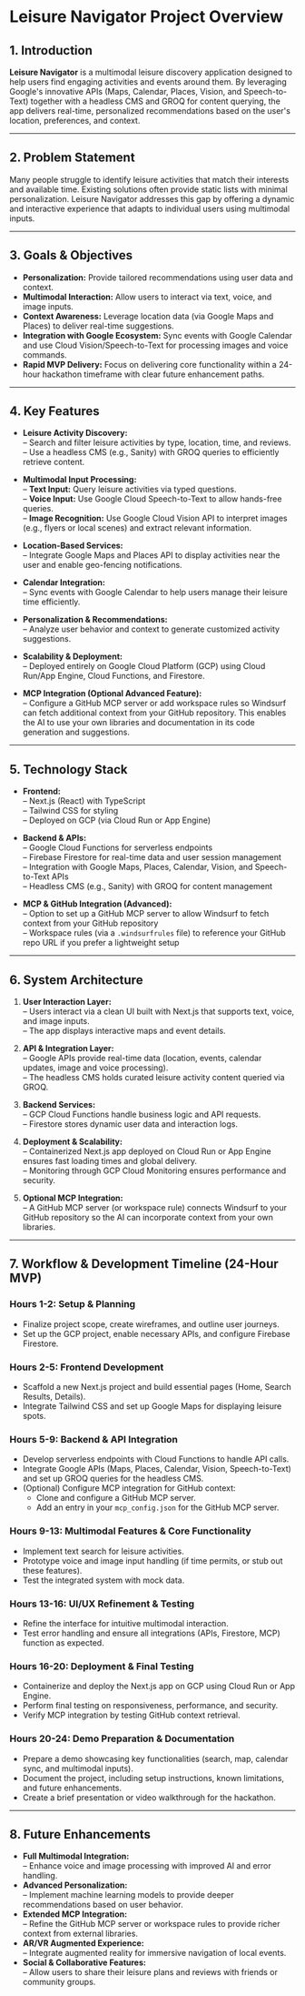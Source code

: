 # Leisure Navigator Project Overview

## 1. Introduction

**Leisure Navigator** is a multimodal leisure discovery application designed to help users find engaging activities and events around them. By leveraging Google's innovative APIs (Maps, Calendar, Places, Vision, and Speech-to-Text) together with a headless CMS and GROQ for content querying, the app delivers real-time, personalized recommendations based on the user's location, preferences, and context.

---

## 2. Problem Statement

Many people struggle to identify leisure activities that match their interests and available time. Existing solutions often provide static lists with minimal personalization. Leisure Navigator addresses this gap by offering a dynamic and interactive experience that adapts to individual users using multimodal inputs.

---

## 3. Goals & Objectives

- **Personalization:** Provide tailored recommendations using user data and context.
- **Multimodal Interaction:** Allow users to interact via text, voice, and image inputs.
- **Context Awareness:** Leverage location data (via Google Maps and Places) to deliver real-time suggestions.
- **Integration with Google Ecosystem:** Sync events with Google Calendar and use Cloud Vision/Speech-to-Text for processing images and voice commands.
- **Rapid MVP Delivery:** Focus on delivering core functionality within a 24-hour hackathon timeframe with clear future enhancement paths.

---

## 4. Key Features

- **Leisure Activity Discovery:**  
  – Search and filter leisure activities by type, location, time, and reviews.  
  – Use a headless CMS (e.g., Sanity) with GROQ queries to efficiently retrieve content.

- **Multimodal Input Processing:**  
  – **Text Input:** Query leisure activities via typed questions.  
  – **Voice Input:** Use Google Cloud Speech-to-Text to allow hands-free queries.  
  – **Image Recognition:** Use Google Cloud Vision API to interpret images (e.g., flyers or local scenes) and extract relevant information.

- **Location-Based Services:**  
  – Integrate Google Maps and Places API to display activities near the user and enable geo-fencing notifications.

- **Calendar Integration:**  
  – Sync events with Google Calendar to help users manage their leisure time efficiently.

- **Personalization & Recommendations:**  
  – Analyze user behavior and context to generate customized activity suggestions.

- **Scalability & Deployment:**  
  – Deployed entirely on Google Cloud Platform (GCP) using Cloud Run/App Engine, Cloud Functions, and Firestore.

- **MCP Integration (Optional Advanced Feature):**  
  – Configure a GitHub MCP server or add workspace rules so Windsurf can fetch additional context from your GitHub repository. This enables the AI to use your own libraries and documentation in its code generation and suggestions.

---

## 5. Technology Stack

- **Frontend:**  
  – Next.js (React) with TypeScript  
  – Tailwind CSS for styling  
  – Deployed on GCP (via Cloud Run or App Engine)

- **Backend & APIs:**  
  – Google Cloud Functions for serverless endpoints  
  – Firebase Firestore for real-time data and user session management  
  – Integration with Google Maps, Places, Calendar, Vision, and Speech-to-Text APIs  
  – Headless CMS (e.g., Sanity) with GROQ for content management

- **MCP & GitHub Integration (Advanced):**  
  – Option to set up a GitHub MCP server to allow Windsurf to fetch context from your GitHub repository  
  – Workspace rules (via a `.windsurfrules` file) to reference your GitHub repo URL if you prefer a lightweight setup

---

## 6. System Architecture

1. **User Interaction Layer:**  
   – Users interact via a clean UI built with Next.js that supports text, voice, and image inputs.  
   – The app displays interactive maps and event details.

2. **API & Integration Layer:**  
   – Google APIs provide real-time data (location, events, calendar updates, image and voice processing).  
   – The headless CMS holds curated leisure activity content queried via GROQ.

3. **Backend Services:**  
   – GCP Cloud Functions handle business logic and API requests.  
   – Firestore stores dynamic user data and interaction logs.

4. **Deployment & Scalability:**  
   – Containerized Next.js app deployed on Cloud Run or App Engine ensures fast loading times and global delivery.  
   – Monitoring through GCP Cloud Monitoring ensures performance and security.

5. **Optional MCP Integration:**  
   – A GitHub MCP server (or workspace rule) connects Windsurf to your GitHub repository so the AI can incorporate context from your own libraries.

---

## 7. Workflow & Development Timeline (24-Hour MVP)

### **Hours 1-2: Setup & Planning**
- Finalize project scope, create wireframes, and outline user journeys.
- Set up the GCP project, enable necessary APIs, and configure Firebase Firestore.

### **Hours 2-5: Frontend Development**
- Scaffold a new Next.js project and build essential pages (Home, Search Results, Details).
- Integrate Tailwind CSS and set up Google Maps for displaying leisure spots.

### **Hours 5-9: Backend & API Integration**
- Develop serverless endpoints with Cloud Functions to handle API calls.
- Integrate Google APIs (Maps, Places, Calendar, Vision, Speech-to-Text) and set up GROQ queries for the headless CMS.
- (Optional) Configure MCP integration for GitHub context:
  - Clone and configure a GitHub MCP server.
  - Add an entry in your `mcp_config.json` for the GitHub MCP server.

### **Hours 9-13: Multimodal Features & Core Functionality**
- Implement text search for leisure activities.
- Prototype voice and image input handling (if time permits, or stub out these features).
- Test the integrated system with mock data.

### **Hours 13-16: UI/UX Refinement & Testing**
- Refine the interface for intuitive multimodal interaction.
- Test error handling and ensure all integrations (APIs, Firestore, MCP) function as expected.

### **Hours 16-20: Deployment & Final Testing**
- Containerize and deploy the Next.js app on GCP using Cloud Run or App Engine.
- Perform final testing on responsiveness, performance, and security.
- Verify MCP integration by testing GitHub context retrieval.

### **Hours 20-24: Demo Preparation & Documentation**
- Prepare a demo showcasing key functionalities (search, map, calendar sync, and multimodal inputs).
- Document the project, including setup instructions, known limitations, and future enhancements.
- Create a brief presentation or video walkthrough for the hackathon.

---

## 8. Future Enhancements

- **Full Multimodal Integration:**  
  – Enhance voice and image processing with improved AI and error handling.
- **Advanced Personalization:**  
  – Implement machine learning models to provide deeper recommendations based on user behavior.
- **Extended MCP Integration:**  
  – Refine the GitHub MCP server or workspace rules to provide richer context from external libraries.
- **AR/VR Augmented Experience:**  
  – Integrate augmented reality for immersive navigation of local events.
- **Social & Collaborative Features:**  
  – Allow users to share their leisure plans and reviews with friends or community groups.
